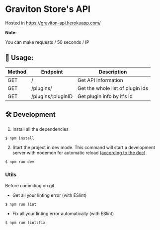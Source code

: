 # Graviton Store's API

Hosted in https://graviton-api.herokuapp.com/

**Note**:

You can make requests / 50 seconds / IP

## 📖 Usage:

| Method | Endpoint | Description |
| ------------- | ------------- | ----- |
| GET | / | Get API information |
| GET | /plugins/ | Get the whole list of plugin ids |
| GET | /plugins/:pluginID | Get plugin info by it's id |

## 🛠️ Development

1. Install all the dependencies
```sh
$ npm install
```

2. Start the project in dev mode. This command will start a development server with nodemon for automatic reload ([according to the doc](https://nodemon.io/)).
```sh
$ npm run dev
```

### Utils
Before commiting on git

* Get all your linting error (with ESlint)
```sh
$ npm run lint
```

* Fix all your linting error automatically (with ESlint)
```sh
$ npm run lint:fix
```
